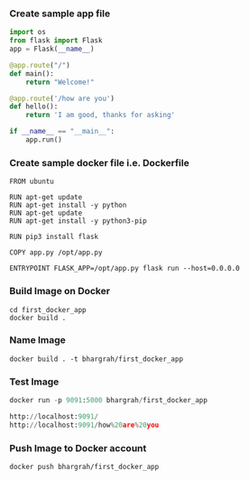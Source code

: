 ### Create sample app file
``` python
import os
from flask import Flask
app = Flask(__name__)

@app.route("/")
def main():
    return "Welcome!"

@app.route('/how are you')
def hello():
    return 'I am good, thanks for asking'

if __name__ == "__main__":
    app.run()
```

### Create sample docker file i.e. Dockerfile
``` unix
FROM ubuntu

RUN apt-get update
RUN apt-get install -y python
RUN apt-get update
RUN apt-get install -y python3-pip

RUN pip3 install flask

COPY app.py /opt/app.py

ENTRYPOINT FLASK_APP=/opt/app.py flask run --host=0.0.0.0
```

### Build Image on Docker
``` unix
cd first_docker_app
docker build .
```

### Name Image 
``` unix
docker build . -t bhargrah/first_docker_app
```

### Test Image 
``` python
docker run -p 9091:5000 bhargrah/first_docker_app

http://localhost:9091/
http://localhost:9091/how%20are%20you
```

### Push Image to Docker account
``` unix
docker push bhargrah/first_docker_app
```
